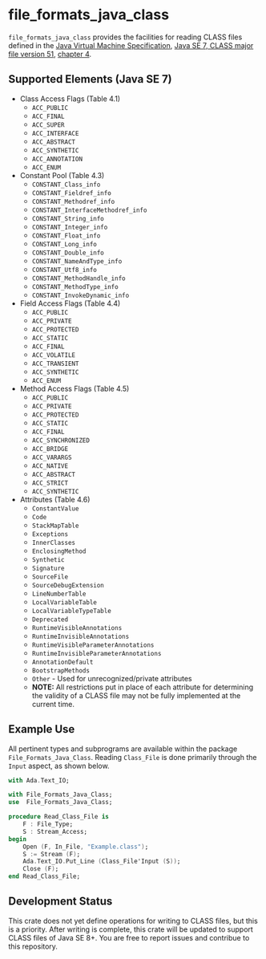 file_formats_java_class
=======================
`file_formats_java_class` provides the facilities for reading CLASS files defined
in the [Java Virtual Machine Specification](https://docs.oracle.com/javase/specs/),
[Java SE 7, CLASS major file version 51](https://docs.oracle.com/javase/specs/jvms/se7/html/index.html),
[chapter 4](https://docs.oracle.com/javase/specs/jvms/se7/html/jvms-4.html).

Supported Elements (Java SE 7)
------------------------------
- Class Access Flags (Table 4.1)
  - `ACC_PUBLIC`
  - `ACC_FINAL`
  - `ACC_SUPER`
  - `ACC_INTERFACE`
  - `ACC_ABSTRACT`
  - `ACC_SYNTHETIC`
  - `ACC_ANNOTATION`
  - `ACC_ENUM`
- Constant Pool (Table 4.3)
  - `CONSTANT_Class_info`
  - `CONSTANT_Fieldref_info`
  - `CONSTANT_Methodref_info`
  - `CONSTANT_InterfaceMethodref_info`
  - `CONSTANT_String_info`
  - `CONSTANT_Integer_info`
  - `CONSTANT_Float_info`
  - `CONSTANT_Long_info`
  - `CONSTANT_Double_info`
  - `CONSTANT_NameAndType_info`
  - `CONSTANT_Utf8_info`
  - `CONSTANT_MethodHandle_info`
  - `CONSTANT_MethodType_info`
  - `CONSTANT_InvokeDynamic_info`
- Field Access Flags (Table 4.4)
  - `ACC_PUBLIC`
  - `ACC_PRIVATE`
  - `ACC_PROTECTED`
  - `ACC_STATIC`
  - `ACC_FINAL`
  - `ACC_VOLATILE`
  - `ACC_TRANSIENT`
  - `ACC_SYNTHETIC`
  - `ACC_ENUM`
- Method Access Flags (Table 4.5)
  - `ACC_PUBLIC`
  - `ACC_PRIVATE`
  - `ACC_PROTECTED`
  - `ACC_STATIC`
  - `ACC_FINAL`
  - `ACC_SYNCHRONIZED`
  - `ACC_BRIDGE`
  - `ACC_VARARGS`
  - `ACC_NATIVE`
  - `ACC_ABSTRACT`
  - `ACC_STRICT`
  - `ACC_SYNTHETIC`
- Attributes (Table 4.6)
  - `ConstantValue`
  - `Code`
  - `StackMapTable`
  - `Exceptions`
  - `InnerClasses`
  - `EnclosingMethod`
  - `Synthetic`
  - `Signature`
  - `SourceFile`
  - `SourceDebugExtension`
  - `LineNumberTable`
  - `LocalVariableTable`
  - `LocalVariableTypeTable`
  - `Deprecated`
  - `RuntimeVisibleAnnotations`
  - `RuntimeInvisibleAnnotations`
  - `RuntimeVisibleParameterAnnotations`
  - `RuntimeInvisibleParameterAnnotations`
  - `AnnotationDefault`
  - `BootstrapMethods`
  - `Other` - Used for unrecognized/private attributes
  - **NOTE:** All restrictions put in place of each attribute for determining the validity of a CLASS file may not be fully implemented at the current time.

Example Use
-----------
All pertinent types and subprograms are available within the package 
`File_Formats_Java_Class`. Reading `Class_File` is done primarily through the `Input` aspect,
as shown below.
```ada
with Ada.Text_IO;

with File_Formats_Java_Class;
use  File_Formats_Java_Class;

procedure Read_Class_File is
    F : File_Type;
    S : Stream_Access;
begin
    Open (F, In_File, "Example.class");
    S := Stream (F);
    Ada.Text_IO.Put_Line (Class_File'Input (S));
    Close (F);
end Read_Class_File;
```

Development Status
------------------
This crate does not yet define operations for writing to CLASS files, but this is a priority.
After writing is complete, this crate will be updated to support CLASS files of Java SE 8+.
You are free to report issues and contribue to this repository.
